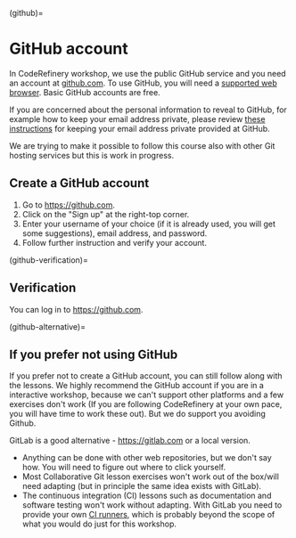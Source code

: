 (github)=

# GitHub account

In CodeRefinery workshop, we use the public GitHub service and you need an
account at [github.com](https://github.com). To use GitHub, you will need a [supported web
browser](https://help.github.com/articles/supported-browsers/). Basic GitHub
accounts are free.

If you are concerned about the personal information to reveal to GitHub, for
example how to keep your email address private, please review [these
instructions](https://help.github.com/articles/keeping-your-email-address-private/)
for keeping your email address private provided at GitHub.

We are trying to make it possible to follow this course also with other Git
hosting services but this is work in progress.


## Create a GitHub account

1. Go to <https://github.com>.
2. Click on the "Sign up" at the right-top corner.
3. Enter your username of your choice (if it is already used, you will get some suggestions), email address, and password.
4. Follow further instruction and verify your account.

(github-verification)=

## Verification

You can log in to <https://github.com>.


(github-alternative)=

## If you prefer not using GitHub

If you prefer not to create a GitHub account, you can still follow along with
the lessons.  We highly recommend the GitHub account if you are in a
interactive workshop, because we can't support other platforms and a
few exercises don't work (If you are following CodeRefinery at your
own pace, you will have time to work these out).  But we do support
you avoiding Github.

GitLab is a good alternative - <https://gitlab.com> or a local
version.

- Anything can be done with other web repositories, but we don't say
  how.  You will need to figure out where to click yourself.
- Most Collaborative Git lesson exercises won't work out of the
  box/will need adapting (but in principle the same idea exists with
  GitLab).
- The continuous integration (CI) lessons such as documentation and
  software testing won't work without adapting.  With GitLab you need
  to provide your own [CI runners](https://docs.gitlab.com/runner/),
  which is probably beyond the scope of what you would do just for
  this workshop.
